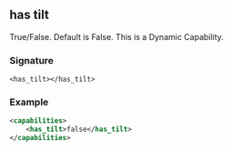 ## has tilt

True/False. Default is False. This is a Dynamic Capability.


### Signature

`<has_tilt></has_tilt>`


### Example

```xml
<capabilities>
    <has_tilt>false</has_tilt>
</capabilities>
```
